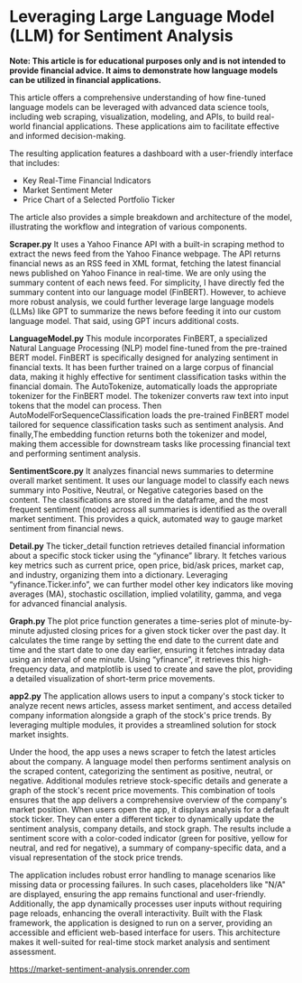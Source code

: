# Leveraging Large Language Model (LLM) for Sentiment Analysis

**Note: This article is for educational purposes only and is not intended to provide financial advice. It aims to demonstrate how language models can be utilized in financial applications.**

This article offers a comprehensive understanding of how fine-tuned language models can be leveraged with advanced data science tools, including web scraping, visualization, modeling, and APIs, to build real-world financial applications. These applications aim to facilitate effective and informed decision-making.

The resulting application features a dashboard with a user-friendly interface that includes:

- Key Real-Time Financial Indicators
- Market Sentiment Meter
- Price Chart of a Selected Portfolio Ticker

The article also provides a simple breakdown and architecture of the model, illustrating the workflow and integration of various components. 

**Scraper.py**
It uses a Yahoo Finance API with a built-in scraping method to extract the news feed from the Yahoo Finance webpage. The API returns financial news as an RSS feed in XML format, fetching the latest financial news published on Yahoo Finance in real-time. We are only using the summary content of each news feed. For simplicity, I have directly fed the summary content into our language model (FinBERT). However, to achieve more robust analysis, we could further leverage large language models (LLMs) like GPT to summarize the news before feeding it into our custom language model. That said, using GPT incurs additional costs.

**LanguageModel.py**
This module incorporates FinBERT, a specialized Natural Language Processing (NLP) model fine-tuned from the pre-trained BERT model. FinBERT is specifically designed for analyzing sentiment in financial texts. It has been further trained on a large corpus of financial data, making it highly effective for sentiment classification tasks within the financial domain.
The AutoTokenize, automatically loads the appropriate tokenizer for the FinBERT model. The tokenizer converts raw text into input tokens that the model can process. Then AutoModelForSequenceClassification loads the pre-trained FinBERT model tailored for sequence classification tasks such as sentiment analysis. And finally,The  embedding  function returns both the tokenizer and model, making them accessible for downstream tasks like processing financial text and performing sentiment analysis.

**SentimentScore.py**
It analyzes financial news summaries to determine overall market sentiment. It uses our  language model to classify each news summary into Positive, Neutral, or Negative categories based on the content. The classifications are stored in the dataframe, and the most frequent sentiment (mode) across all summaries is identified as the overall market sentiment. This provides a quick, automated way to gauge market sentiment from financial news.

**Detail.py**
The ticker_detail function retrieves detailed financial information about a specific stock ticker using the “yfinance” library. It fetches various key metrics such as current price, open price, bid/ask prices, market cap, and industry, organizing them into a dictionary. Leveraging “yfinance.Ticker.info”, we can further model other key indicators like moving averages (MA), stochastic oscillation, implied volatility, gamma, and vega for advanced financial analysis.

**Graph.py**
The plot price function generates a time-series plot of minute-by-minute adjusted closing prices for a given stock ticker over the past day. It calculates the time range by setting the end date to the current date and time and the start date to one day earlier, ensuring it fetches intraday data using an interval of one minute. Using “yfinance”, it retrieves this high-frequency data, and matplotlib is used to create and save the plot, providing a detailed visualization of short-term price movements.

**app2.py**
The application allows users to input a company's stock ticker to analyze recent news articles, assess market sentiment, and access detailed company information alongside a graph of the stock's price trends. By leveraging multiple modules, it provides a streamlined solution for stock market insights.

Under the hood, the app uses a news scraper to fetch the latest articles about the company. A language model then performs sentiment analysis on the scraped content, categorizing the sentiment as positive, neutral, or negative. Additional modules retrieve stock-specific details and generate a graph of the stock's recent price movements. This combination of tools ensures that the app delivers a comprehensive overview of the company's market position.
When users open the app, it displays analysis for a default stock ticker. They can enter a different ticker to dynamically update the sentiment analysis, company details, and stock graph. The results include a sentiment score with a color-coded indicator (green for positive, yellow for neutral, and red for negative), a summary of company-specific data, and a visual representation of the stock price trends.

The application includes robust error handling to manage scenarios like missing data or processing failures. In such cases, placeholders like "N/A" are displayed, ensuring the app remains functional and user-friendly. Additionally, the app dynamically processes user inputs without requiring page reloads, enhancing the overall interactivity.
Built with the Flask framework, the application is designed to run on a server, providing an accessible and efficient web-based interface for users. This architecture makes it well-suited for real-time stock market analysis and sentiment assessment.

https://market-sentiment-analysis.onrender.com
